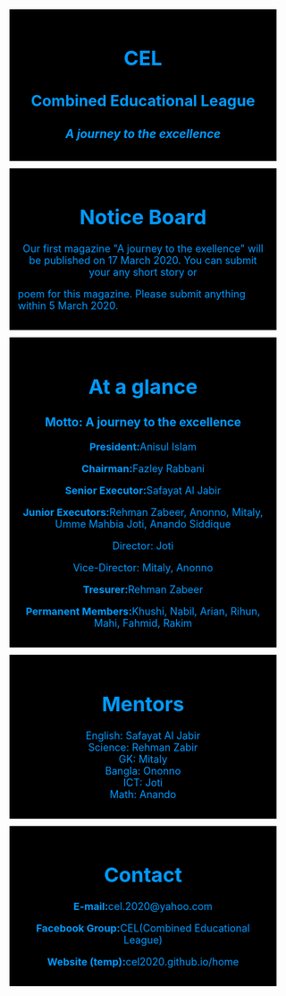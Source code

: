 <html>
<head>
<title>CEL</title>
<style>
a{
color:0099ff;
text-decoration:none;
}
#name{
color:0099ff;
padding:15px;
border:16px;
margin:13px;
background-color:000;
font-size:18px;
}
#name2{
color:0099ff;
padding:15px;
border:16px;
margin:13px;
background-color:000;
font-size:18px;
}
#name3{
color:0099ff;
padding:15px;
border:16px;
margin:13px;
background-color:000;
font-size:18px;
}
#name4{
color:0099ff;
padding:15px;
border:16px;
margin:13px;
background-color:000;
font-size:18px;
}
#name5{
color:0099ff;
padding:15px;
border:16px;
margin:13px;
background-color:000;
font-size:18px;
}
</style>
</head>
<body>
<div id="name">
<h1 align="center">CEL</h1>
<h2 align="center">Combined Educational League</h2>
<h3 align="center"><i>A journey to the excellence</i></h3>
</div>
<div id="name2">
<h1 align="center">Notice Board</h1>
<p align="center">Our first magazine "A journey to the exellence" will be published on 17 March 2020. You can submit your any short story or 

poem for this magazine. Please submit anything within 5 March 2020.</p>
</div>
<div id="name3"><h1 align="center">At a glance</h1>
<h3 align="center">Motto: A journey to the excellence</h3>
<p align="center"><b>President:</b>Anisul Islam</p>
<p align="center"><b>Chairman:</b>Fazley Rabbani</p>
<p align="center"><b>Senior Executor:</b>Safayat Al Jabir</p>
<p align="center"><b>Junior Executors:</b>Rehman Zabeer, Anonno, Mitaly, Umme Mahbia Joti, Anando Siddique</p>
<p align="center">Director: Joti</p>
<p align="center">Vice-Director: Mitaly, Anonno</p>
<p align="center"><b>Tresurer:</b>Rehman Zabeer</p>
<p align="center"><b>Permanent Members:</b>Khushi, Nabil, Arian, Rihun, Mahi, Fahmid, Rakim</p>
</div>
<div align="center" id="name5">
<h1 align="center">Mentors</h1>
<p align="center">English: Safayat Al Jabir<br>
Science: Rehman Zabir<br>
GK: Mitaly<br>
Bangla: Ononno<br>
ICT: Joti<br>
Math: Anando<br>
</p>
</div>
<div id="name4">
<h1 align="center">Contact</h1>
<p align="center"><b>E-mail:</b><a href="cel.2020@yahoo.com">cel.2020@yahoo.com</a></p>
<p align="center"><b>Facebook Group:</b>CEL(Combined Educational League)</p>
<p align="center"><b>Website (temp):</b><a href="cel2020.github.io/home.html">cel2020.github.io/home</a></p>
</div>

</body>
</ht
